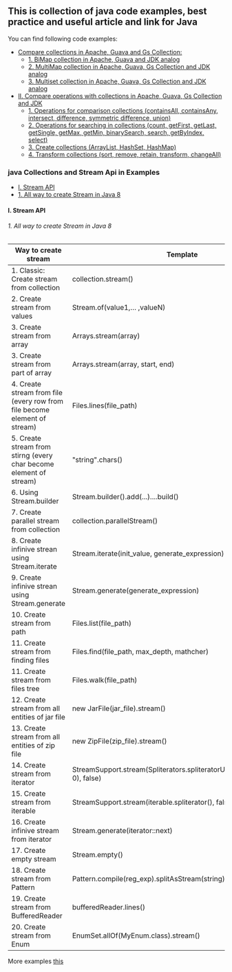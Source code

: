 ## This is collection of java code examples, best practice and useful article and link for Java

You can find following code examples:
- [Compare collections in Apache, Guava and Gs Collection:](https://github.com/Vedenin/java_in_examples/tree/master/collections/src/com/github/vedenin/eng/collections)
    - [1. BiMap collection in Apache, Guava and JDK analog](https://github.com/Vedenin/java_in_examples/tree/master/collections/src/com/github/vedenin/eng/collections/bimap)
    - [2. MultiMap collection in Apache, Guava, Gs Collection and JDK analog](https://github.com/Vedenin/java_in_examples/tree/master/collections/src/com/github/vedenin/eng/collections/multimap)
    - [3. Multiset collection in Apache, Guava, Gs Collection and JDK analog](https://github.com/Vedenin/java_in_examples/tree/master/collections/src/com/github/vedenin/eng/collections/multiset)
- [II. Compare operations with collections in Apache, Guava, Gs Collection and JDK](https://github.com/Vedenin/java_in_examples/tree/master/collections/src/com/github/vedenin/eng/collections/utils)
    - [1. Operations for comparison collections (containsAll, containsAny, intersect, difference, symmetric difference, union)](https://github.com/Vedenin/java_in_examples/blob/master/collections/src/com/github/vedenin/eng/collections/utils/CollectionCompareTests.java)
    - [2. Operations for searching in collections (count, getFirst, getLast, getSingle, getMax, getMin, binarySearch, search, getByIndex, select)](https://github.com/Vedenin/java_in_examples/blob/master/collections/src/com/github/vedenin/eng/collections/utils/CollectionSearchTests.java)
    - [3. Create collections (ArrayList, HashSet, HashMap)](https://github.com/Vedenin/java_in_examples/blob/master/collections/src/com/github/vedenin/eng/collections/utils/CreateCollectionTest.java)
    - [4. Transform collections (sort, remove, retain, transform, changeAll)](https://github.com/Vedenin/java_in_examples/blob/master/collections/src/com/github/vedenin/eng/collections/utils/JavaTransformTest.java)


### java Collections and Stream Api in Examples

- [I. Stream API](#i-stream-api)
- [1. All way to create Stream in Java 8](#1-all-way-to-create-stream-in-java-8)
  
#### I. Stream API

###### 1. All way to create Stream in Java 8

Way to create stream	 | 	Template	 | 	Example
-------------	 | 	-------------	 | 	-------------
1. Classic: Create stream from collection	 | 	collection.stream()	 | 	 Collection<String> collection = Arrays.asList("a1", "a2", "a3");  <br/>     Stream<String> streamFromCollection = collection.stream();
2. Create stream from values	 | 	Stream.of(value1,… ,valueN)	 | 	Stream<String> streamFromValues = Stream.of("a1", "a2", "a3");
3. Create stream from array	 | 	Arrays.stream(array)	 | 	String[] array = {"a1","a2","a3"};   <br/>         Stream<String> streamFromArrays = Arrays.stream(array);        
3. Create stream from part of array	 | 	Arrays.stream(array, start, end)	 | 	String[] array = {"a1","a2","a3"};<br/>              Stream<String> streamFromArrays = Arrays.stream(array, 1, 2);        
4. Create stream from file (every row from file become element of stream)	 | 	Files.lines(file_path)	 | 	Stream<String> streamFromFiles = Files.lines(Paths.get("file.txt"));
5. Create stream from stirng (every char become element of stream)	 | 	"string".chars()	 | 	IntStream streamFromString = "123".chars();
6. Using Stream.builder	 | 	Stream.builder().add(...)....build()	 | 	Stream.builder().add("a1").add("a2").add("a3").build();
7. Create parallel stream from collection	 | 	collection.parallelStream()	 | 	Stream<String> stream = collection.parallelStream();
8. Create infinive strean using Stream.iterate	 | 	Stream.iterate(init_value, generate_expression)	 | 	Stream<Integer> streamFromIterate = Stream.iterate(1, n -> n + 1);
9. Create infinive strean using Stream.generate	 | 	Stream.generate(generate_expression)	 | 	Stream<String> streamFromGenerate = Stream.generate(() -> "a1");
10. Create stream from path	 | 	Files.list(file_path)	 | 	Stream<Path> streamFromPath = Files.list(Paths.get(""));
11. Create stream from finding files	 | 	Files.find(file_path, max_depth, mathcher)	 | 	Stream<Path> streamFromFind = Files.find(Paths.get(""), 10, (p,a) -> true);
11. Create stream from files tree	 | 	Files.walk(file_path)	 |         Stream<Path> streamFromFileTree = Files.walk(Paths.get(""));
12. Create stream from all entities of jar file	 | 	new JarFile(jar_file).stream()	 | 	…
13. Create stream from all entities of zip file	 | 	new ZipFile(zip_file).stream()	 | 	…
14. Create stream from iterator	 | StreamSupport.stream(Spliterators.spliteratorUnknownSize(iterator, 0), false) | 	...
15. Create stream from iterable	 | 	StreamSupport.stream(iterable.spliterator(), false) | 	…
16. Create infinive stream from iterator	 | 	Stream.generate(iterator::next) | 	…
17. Create empty stream  | 	Stream.empty() |  Stream<String> streamEmpty = Stream.empty();
18. Create stream from Pattern  | 	Pattern.compile(reg_exp).splitAsStream(string) |  Stream<String> streamFromPattern = Pattern.compile(":").splitAsStream("a1:a2:a3");
19. Create stream from BufferedReader  | 	bufferedReader.lines() |  Stream<String> streamFromBufferedReader = bufferedReader.lines();
20. Create stream from Enum  | 	EnumSet.allOf(MyEnum.class).stream() | Stream<MyEnum> streamFromEnum = EnumSet.allOf(MyEnum.class).stream();

More examples [this](https://github.com/Vedenin/java_in_examples/blob/master/src/com/github/vedenin/eng/stream_api/BuildTests.java)

